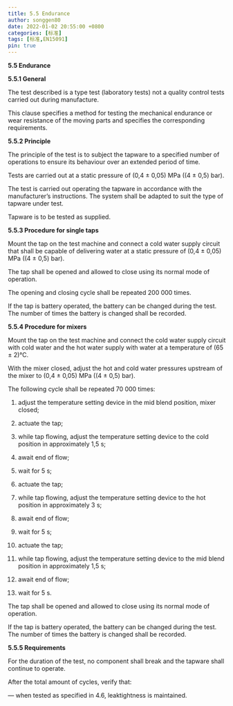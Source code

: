 ```yaml
---
title: 5.5 Endurance
author: songgen80
date: 2022-01-02 20:55:00 +0800
categories: [标准]
tags: [标准,EN15091]
pin: true
---
```


**5.5 Endurance**

**5.5.1 General**

The test described is a type test (laboratory tests) not a quality control tests carried out during manufacture.

This clause specifies a method for testing the mechanical endurance or wear resistance of the moving parts and specifies the corresponding requirements.

**5.5.2 Principle**

The principle of the test is to subject the tapware to a specified number of operations to ensure its behaviour over an extended period of time.

Tests are carried out at a static pressure of (0,4 ± 0,05) MPa ((4 ± 0,5) bar).

The test is carried out operating the tapware in accordance with the manufacturer’s instructions. The system shall be adapted to suit the type of tapware under test.

Tapware is to be tested as supplied.

**5.5.3 Procedure for single taps**

Mount the tap on the test machine and connect a cold water supply circuit that shall be capable of delivering water at a static pressure of (0,4 ± 0,05) MPa ((4 ± 0,5) bar).

The tap shall be opened and allowed to close using its normal mode of operation.

The opening and closing cycle shall be repeated 200 000 times.

If the tap is battery operated, the battery can be changed during the test. The number of times the battery is changed shall be recorded.





**5.5.4 Procedure for mixers**

Mount the tap on the test machine and connect the cold water supply circuit with cold water and the hot water supply with water at a temperature of (65 ± 2)°C.

With the mixer closed, adjust the hot and cold water pressures upstream of the mixer to (0,4 ± 0,05) MPa ((4 ± 0,5) bar).

The following cycle shall be repeated 70 000 times:

1) adjust the temperature setting device in the mid blend position, mixer closed;

2) actuate the tap;

3) while tap flowing, adjust the temperature setting device to the cold position in approximately 1,5 s;

4) await end of flow;

5) wait for 5 s;

6) actuate the tap;

7) while tap flowing, adjust the temperature setting device to the hot position in approximately 3 s;

8) await end of flow;

9) wait for 5 s;

10) actuate the tap;

11) while tap flowing, adjust the temperature setting device to the mid blend position in approximately 1,5 s;

12) await end of flow;

13) wait for 5 s.

The tap shall be opened and allowed to close using its normal mode of operation.

If the tap is battery operated, the battery can be changed during the test. The number of times the battery is changed shall be recorded.

**5.5.5 Requirements**

For the duration of the test, no component shall break and the tapware shall continue to operate.

After the total amount of cycles, verify that:

— when tested as specified in 4.6, leaktightness is maintained.
